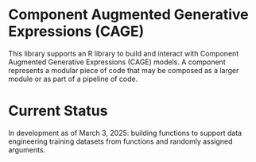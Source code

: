 # Component Augmented Generative Expressions (CAGE)

This library supports an R library to build and interact
with Component Augmented Generative Expressions (CAGE)
models. A component represents a modular piece of code
that may be composed as a larger module or as part of a
pipeline of code.

# Current Status

In development as of March 3, 2025: building functions
to support data engineering training datasets from 
functions and randomly assigned arguments.
